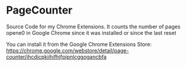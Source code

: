 # PageCounter
Source Code for my Chrome Extensions. It counts the number of pages opene0 in Google Chrome since it was installed or since the last reset

You can install it from the Google Chrome Extensions Store: https://chrome.google.com/webstore/detail/page-counter/ihcdicpkiihifhjfpipnlcggogancbfa
